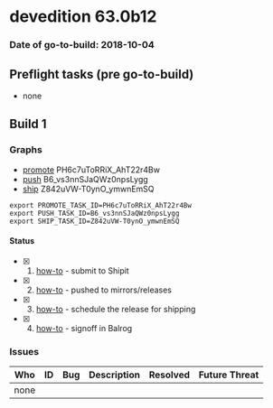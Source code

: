 # devedition 63.0b12

### Date of go-to-build: 2018-10-04

## Preflight tasks (pre go-to-build)
- none

## Build 1  

### Graphs
* [promote](https://tools.taskcluster.net/push-inspector/#/PH6c7uToRRiX_AhT22r4Bw) PH6c7uToRRiX_AhT22r4Bw
* [push](https://tools.taskcluster.net/push-inspector/#/B6_vs3nnSJaQWz0npsLygg) B6_vs3nnSJaQWz0npsLygg
* [ship](https://tools.taskcluster.net/push-inspector/#/Z842uVW-T0ynO_ymwnEmSQ) Z842uVW-T0ynO_ymwnEmSQ
```
export PROMOTE_TASK_ID=PH6c7uToRRiX_AhT22r4Bw
export PUSH_TASK_ID=B6_vs3nnSJaQWz0npsLygg
export SHIP_TASK_ID=Z842uVW-T0ynO_ymwnEmSQ
```


#### Status
- [x] 1.  [how-to](https://wiki.mozilla.org/Release:Release_Automation_on_Mercurial:Starting_a_Release#Submit_to_Ship_It)  - submit to Shipit
- [x] 2.  [how-to](https://github.com/mozilla-releng/releasewarrior-2.0/blob/master/docs/release-promotion/desktop/howto.md#push-artifacts-to-releases-directory)  - pushed to mirrors/releases
- [x] 3.  [how-to](https://github.com/mozilla-releng/releasewarrior-2.0/blob/master/docs/release-promotion/desktop/howto.md#ship-the-release)  - schedule the release for shipping
- [x] 4.  [how-to](https://github.com/mozilla-releng/releasewarrior-2.0/blob/master/docs/release-promotion/desktop/howto.md#obtain-sign-offs-for-changes)  - signoff in Balrog

### Issues
| Who                 | ID               | Bug                                                                 | Description                | Resolved                | Future Threat                |
| ------------------- | ---------------- | ------------------------------------------------------------------- | -------------------------- | ----------------------- | ---------------------------- |
| none | | | | | |

